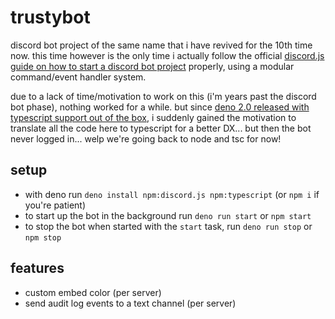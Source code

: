 # trustybot

discord bot project of the same name that i have revived for the 10th time now. this time however is the only time i actually follow the official [discord.js guide on how to start a discord bot project](https://discordjs.guide/creating-your-bot/command-handling.html) properly, using a modular command/event handler system.

due to a lack of time/motivation to work on this (i'm years past the discord bot phase), nothing worked for a while. but since [deno 2.0 released with typescript support out of the box](https://deno.com/blog/v2.0), i suddenly gained the motivation to translate all the code here to typescript for a better DX... but then the bot never logged in... welp we're going back to node and tsc for now!

## setup
- with deno run `deno install npm:discord.js npm:typescript` (or `npm i` if you're patient)
- to start up the bot in the background run `deno run start` or `npm start`
- to stop the bot when started with the `start` task, run `deno run stop` or `npm stop`

## features
- custom embed color (per server)
- send audit log events to a text channel (per server)
